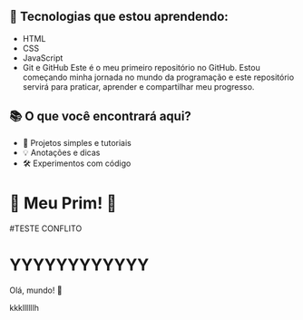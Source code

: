 
 ## 🌱 Tecnologias que estou aprendendo:

- HTML
- CSS
- JavaScript
- Git e GitHub
Este é o meu primeiro repositório no GitHub. Estou começando minha jornada no mundo da programação e este repositório servirá para praticar, aprender e compartilhar meu progresso.
## 📚 O que você encontrará aqui?
 
- 📝 Projetos simples e tutoriais
- 💡 Anotações e dicas
- 🛠️ Experimentos com código

# 🚀 Meu Prim! 👋
#TESTE CONFLITO
# YYYYYYYYYYYY
 
Olá, mundo! 👋



kkkllllllh